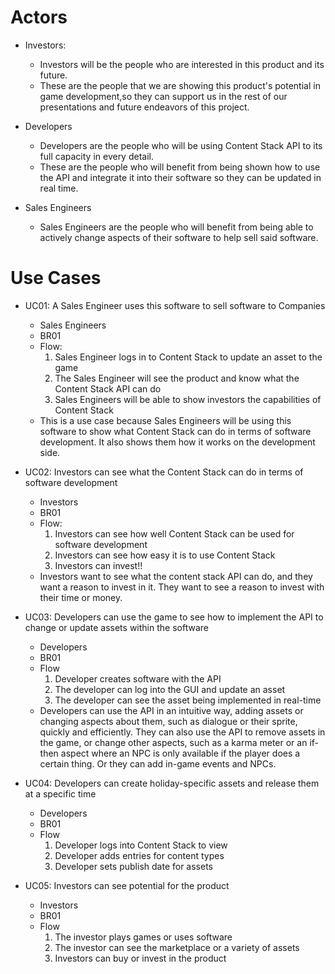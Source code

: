 # Actors

- Investors:
    - Investors will be the people who are interested in this product and its future.
    - These are the people that we are showing this product's potential in game development,so they can support us in the rest of our presentations and future endeavors of this project.

- Developers
    - Developers are the people who will be using Content Stack API to its full capacity in every detail.
    - These are the people who will benefit from being shown how to use the API and integrate it into their software so they can be updated in real time. 

- Sales Engineers
    - Sales Engineers are the people who will benefit from being able to actively change aspects of their software to help sell said software. 

# Use Cases

- UC01: A Sales Engineer uses this software to sell software to Companies
    - Sales Engineers
    - BR01
    - Flow:
        1. Sales Engineer logs in to Content Stack to update an asset to the game
        2. The Sales Engineer will see the product and know what the Content Stack API can do
        3. Sales Engineers will be able to show investors the capabilities of Content Stack
    - This is a use case because Sales Engineers will be using this software to show what Content Stack can do in terms of software development. It also shows them how it works on the development side. 

- UC02: Investors can see what the Content Stack can do in terms of software development
    - Investors
    - BR01
    - Flow:
        1. Investors can see how well Content Stack can be used for software development
        2. Investors can see how easy it is to use Content Stack
        3. Investors can invest!!
    - Investors want to see what the content stack API can do, and they want a reason to invest in it. They want to see a reason to invest with their time or money. 

- UC03: Developers can use the game to see how to implement the API to change or update assets within the software
    - Developers
    - BR01
    - Flow
        1. Developer creates software with the API
        2. The developer can log into the GUI and update an asset
        3. The developer can see the asset being implemented in real-time
    - Developers can use the API in an intuitive way, adding assets or changing aspects about them, such as dialogue or their sprite, quickly and efficiently. They can also use the API to remove assets in the game, or change other aspects, such as a karma meter or an if-then aspect where an NPC is only available if the player does a certain thing. Or they can add in-game events and NPCs. 

- UC04: Developers can create holiday-specific assets and release them at a specific time
    - Developers
    - BR01
    - Flow
        1. Developer logs into Content Stack to view 
        2. Developer adds entries for content types
        3. Developer sets publish date for assets

- UC05: Investors can see potential for the product
    - Investors
    - BR01
    - Flow
        1. The investor plays games or uses software
        2. The investor can see the marketplace or a variety of assets
        3. Investors can buy or invest in the product
